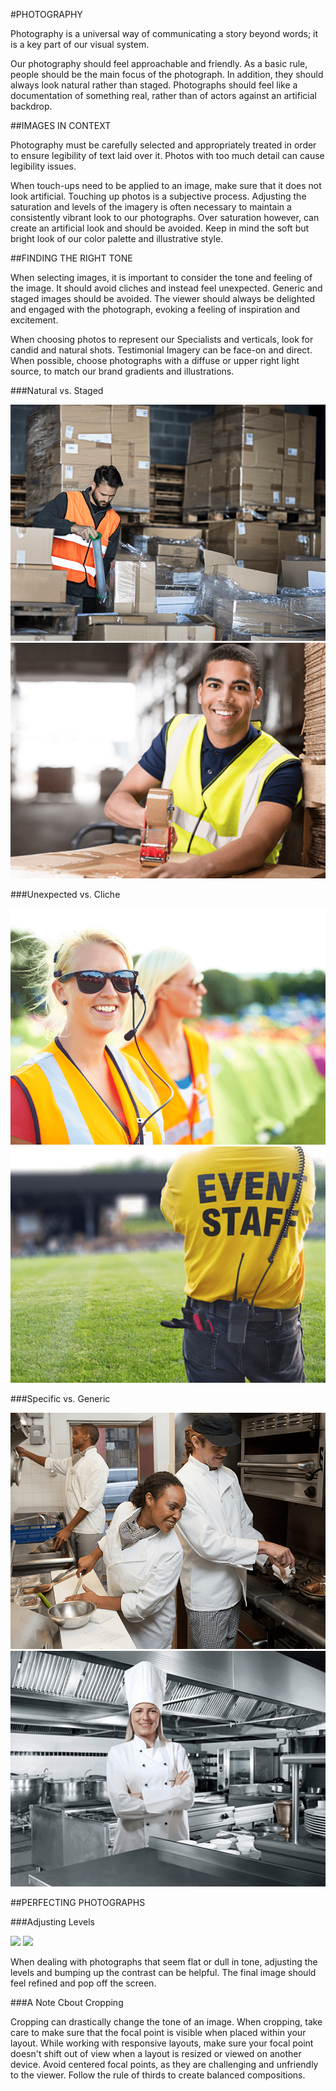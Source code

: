#PHOTOGRAPHY

Photography is a universal way of communicating a story beyond words; it is a key part of our visual system. 

Our photography should feel approachable and friendly. As a basic rule, people should be the main focus of the photograph. In addition, they should always look natural rather than staged. Photographs should feel like a documentation of something real, rather than of actors against an artificial backdrop.

##IMAGES IN CONTEXT

Photography must be carefully selected and appropriately treated in order to ensure legibility of text laid over it. Photos with too much detail can cause legibility issues.

When touch-ups need to be applied to an image, make sure that it does not look artificial. Touching up photos is a subjective process. Adjusting the saturation and levels of the imagery is often necessary to maintain a consistently vibrant look to our photographs. Over saturation however, can create an artificial look and should be avoided. Keep in mind the soft but bright look of our color palette and illustrative style.

##FINDING THE RIGHT TONE

When selecting images, it is important to consider the tone and feeling of the image. It should avoid cliches and instead feel unexpected. Generic and staged images should be avoided. The viewer should always be delighted and engaged with the photograph, evoking a feeling of inspiration and excitement.

When choosing photos to represent our Specialists and verticals, look for candid and natural shots. Testimonial Imagery can be face-on and direct. When possible, choose photographs with a diffuse or upper right light source, to match our brand gradients and illustrations.

###Natural vs. Staged

<section class="images two-up example">
	<article>
		<img src="/assets/images/natural-warehouse.png">
		<img src="/assets/images/staged-warehouse.png">
	</article>
</section>

###Unexpected vs. Cliche

<section class="images two-up example">
	<article>
		<img src="/assets/images/unexpected-event-staff.png">
		<img src="/assets/images/cliche-event-staff.png">
	</article>
</section>

###Specific vs. Generic

<section class="images two-up example">
	<article>
		<img src="/assets/images/specific-chef.png">
		<img src="/assets/images/generic-chef.png">
	</article>
</section>
<!--

###Diverse vs. Uniform

<section class="example">
	<article>
		<img src="">
		<img src="">
	</article>
</section>
-->

##PERFECTING PHOTOGRAPHS

###Adjusting Levels

<section class="images two-up example">
	<article>
		<img src="/assets/images/Brand_Guide_Adjustment_1.png">
		<img src="/assets/images/Brand_Guide_Adjustment_2.png">
	</article>
</section>

When dealing with photographs that seem flat or dull in tone, adjusting the levels and bumping up the contrast can be helpful. The final image should feel refined and pop off the screen.

###A Note Cbout Cropping

Cropping can drastically change the tone of an image. When cropping, take care to make sure that the focal point is visible when placed within your layout. While working with responsive layouts, make sure your focal point doesn't shift out of view when a layout is resized or viewed on another device. Avoid centered focal points, as they are challenging and unfriendly to the viewer. Follow the rule of thirds to create balanced compositions.